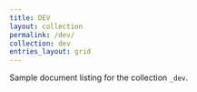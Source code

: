 ```yaml
---
title: DEV
layout: collection
permalink: /dev/
collection: dev
entries_layout: grid
---
```


Sample document listing for the collection `_dev`.
